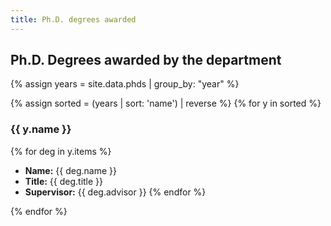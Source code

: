 ```yaml
---
title: Ph.D. degrees awarded
---
```


## Ph.D. Degrees awarded by the department

{% assign years = site.data.phds | group_by: "year" %}

{% assign sorted = (years | sort: 'name') | reverse %}
{% for y in sorted %}
### {{ y.name }}
{% for deg in y.items %}
- __Name:__ {{ deg.name }}
- __Title:__ {{ deg.title }}
- __Supervisor:__ {{ deg.advisor }}
{% endfor %}

{% endfor %}
